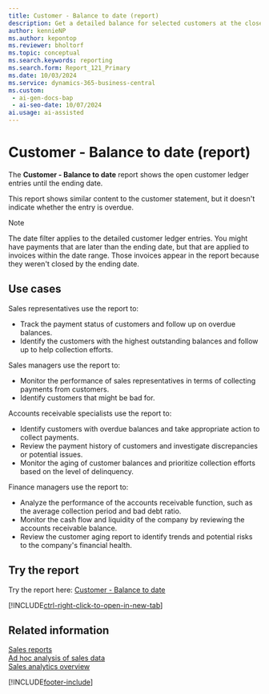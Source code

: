 ```yaml
---
title: Customer - Balance to date (report)
description: Get a detailed balance for selected customers at the close of an accounting period or fiscal year, for example.
author: kennieNP
ms.author: kepontop
ms.reviewer: bholtorf
ms.topic: conceptual
ms.search.keywords: reporting
ms.search.form: Report_121_Primary
ms.date: 10/03/2024
ms.service: dynamics-365-business-central
ms.custom:
 - ai-gen-docs-bap
 - ai-seo-date: 10/07/2024
ai.usage: ai-assisted
---
```


# Customer - Balance to date (report)

The **Customer - Balance to date** report shows the open customer ledger entries until the ending date.

This report shows similar content to the customer statement, but it doesn't indicate whether the entry is overdue.

> [!NOTE]
> The date filter applies to the detailed customer ledger entries. You might have payments that are later than the ending date, but that are applied to invoices within the date range. Those invoices appear in the report because they weren't closed by the ending date.

## Use cases

<!-- 
Prompt

Below is a report in an ERP system. Provide 3-4 use cases for different personas working with sales.
Format like this:    
  
As a <persona>, use the report to    
* use case 1  
* use case 2    

Do not capitalize the persona names. 

## Report name
Customer - Balance to date

### What the report shows
The *Customer - Balance to date* report shows the open customer ledger entries until the ending date. 

This report shows similar content as the customer statement but with no indication if the entry is overdue. 

**Note:** The date filter is applied to the detailed customer ledger entries. You might have payments later than the ending date but are applied to invoices within the date range. Those invoices appear in the report because they weren't closed as per the ending date.

### Use cases
Accounting Period Closure: It helps verify that the balance for a customer posting group matches the balance on the corresponding General Ledger (G/L) account at the end of an accounting period or fiscal year.
Manage and review outstanding balances owed by customers, ensuring accurate and up-to-date records.
Analyze your accounts receivable and overall financial health.
Generate customer statements, providing a clear summary of amounts due, which can be shared with customers for payment follow-ups.

add examples as seen from account receivables and finance perspective

Please include your data sources and URLs
-->

Sales representatives use the report to:

* Track the payment status of customers and follow up on overdue balances.
* Identify the customers with the highest outstanding balances and follow up to help collection efforts.

Sales managers use the report to:

* Monitor the performance of sales representatives in terms of collecting payments from customers.
* Identify customers that might be bad for.

Accounts receivable specialists use the report to:

* Identify customers with overdue balances and take appropriate action to collect payments.
* Review the payment history of customers and investigate discrepancies or potential issues.
* Monitor the aging of customer balances and prioritize collection efforts based on the level of delinquency.

Finance managers use the report to:

* Analyze the performance of the accounts receivable function, such as the average collection period and bad debt ratio.
* Monitor the cash flow and liquidity of the company by reviewing the accounts receivable balance.
* Review the customer aging report to identify trends and potential risks to the company's financial health.

## Try the report

Try the report here: [Customer - Balance to date](https://businesscentral.dynamics.com?report=121)

[!INCLUDE[ctrl-right-click-to-open-in-new-tab](../includes/ctrl-right-click-to-open-in-new-tab.md)]

## Related information

[Sales reports](../sales-reports.md)  
[Ad hoc analysis of sales data](../ad-hoc-analysis-sales.md)  
[Sales analytics overview](../sales-analytics-overview.md)  

[!INCLUDE[footer-include](../includes/footer-banner.md)]
